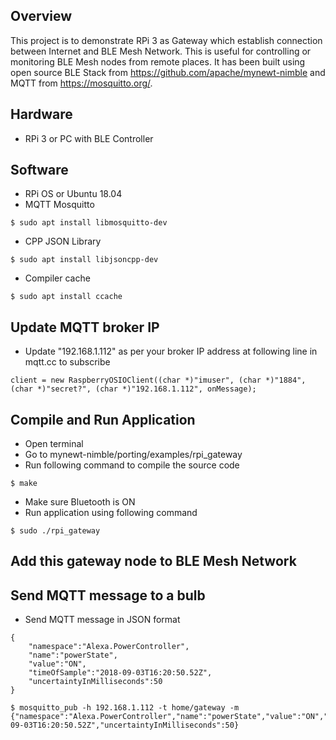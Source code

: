 ## Overview
This project is to demonstrate RPi 3 as Gateway which establish connection between Internet and BLE Mesh Network. This is useful for controlling or monitoring BLE Mesh nodes from remote places. It has been built using open source BLE Stack from https://github.com/apache/mynewt-nimble and MQTT from https://mosquitto.org/.

## Hardware
- RPi 3 or PC with BLE Controller

## Software
- RPi OS or Ubuntu 18.04
- MQTT Mosquitto
```
$ sudo apt install libmosquitto-dev
```
- CPP JSON Library
```
$ sudo apt install libjsoncpp-dev
```
- Compiler cache
```
$ sudo apt install ccache
```

## Update MQTT broker IP
- Update "192.168.1.112" as per your broker IP address at following line in mqtt.cc to subscribe
```
client = new RaspberryOSIOClient((char *)"imuser", (char *)"1884", (char *)"secret?", (char *)"192.168.1.112", onMessage);
```

## Compile and Run Application
- Open terminal
- Go to mynewt-nimble/porting/examples/rpi_gateway
- Run following command to compile the source code
```
$ make
```
- Make sure Bluetooth is ON
- Run application using following command
```
$ sudo ./rpi_gateway
```
## Add this gateway node to BLE Mesh Network
## Send MQTT message to a bulb
- Send MQTT message in JSON format
```
{
    "namespace":"Alexa.PowerController",
    "name":"powerState",
    "value":"ON",
    "timeOfSample":"2018-09-03T16:20:50.52Z",
    "uncertaintyInMilliseconds":50
}
```
```
$ mosquitto_pub -h 192.168.1.112 -t home/gateway -m {"namespace":"Alexa.PowerController","name":"powerState","value":"ON","timeOfSample":"2018-09-03T16:20:50.52Z","uncertaintyInMilliseconds":50}
```